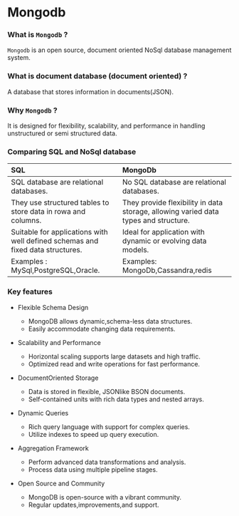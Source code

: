 # Mongodb

### What is `Mongodb` ?

`Mongodb` is an open source, document oriented NoSql database management system.

### What is document database (document oriented) ?

A database that stores information in documents(JSON).

### Why `Mongodb` ?

It is designed for flexibility, scalability, and performance in handling unstructured or semi structured data.

### Comparing SQL and NoSql database

| SQL                                                                            | MongoDb                                                                             |
| :----------------------------------------------------------------------------- | :---------------------------------------------------------------------------------- |
| SQL database are relational databases.                                         | No SQL database are relational databases.                                           |
| They use structured tables to store data in rowa and columns.                  | They provide flexibility in data storage, allowing varied data types and structure. |
| Suitable for applications with well defined schemas and fixed data structures. | Ideal for application with dynamic or evolving data models.                         |
| Examples : MySql,PostgreSQL,Oracle.                                            | Examples: MongoDb,Cassandra,redis                                                   |

### Key features

- Flexible Schema Design

  - MongoDB allows dynamic,schema-less data structures.
  - Easily accommodate changing data requirements.

- Scalability and Performance
  - Horizontal scaling supports large datasets and high traffic.
  - Optimized read and write operations for fast performance.
- DocumentOriented Storage
  - Data is stored in flexible, JSONlike BSON documents.
  - Self-contained units with rich data types and nested arrays.
- Dynamic Queries

  - Rich query language with support for complex queries.
  - Utilize indexes to speed up query execution.

- Aggregation Framework

  - Perform advanced data transformations and analysis.
  - Process data using multiple pipeline stages.

- Open Source and Community
  - MongoDB is open-source with a vibrant community.
  - Regular updates,improvements,and support.
